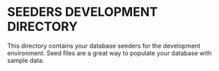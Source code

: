 # SEEDERS DEVELOPMENT DIRECTORY

This directory contains your database seeders for the development environment. Seed files are a great way to populate your database with sample data.
